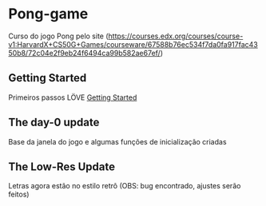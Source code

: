 # Pong-game
Curso do jogo Pong pelo site (https://courses.edx.org/courses/course-v1:HarvardX+CS50G+Games/courseware/67588b76ec534f7da0fa917fac4350b8/72c04e2f9eb24f6494ca99b582ae67ef/)

## Getting Started
Primeiros passos LÖVE
[Getting Started](https://github.com/vnduda/Pong-game)

## The day-0 update
Base da janela do jogo e algumas funções de inicialização criadas

## The Low-Res Update
Letras agora estão no estilo retrô (OBS: bug encontrado, ajustes serão feitos)
